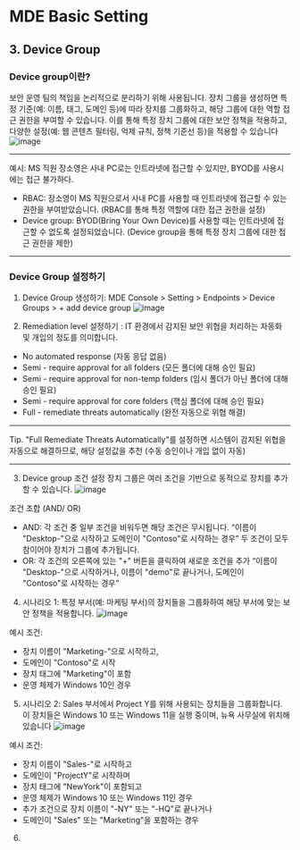 # MDE Basic Setting

## 3. Device Group 

### Device group이란? 
보안 운영 팀의 책임을 논리적으로 분리하기 위해 사용됩니다. 장치 그룹을 생성하면 특정 기준(예: 이름, 태그, 도메인 등)에 따라 장치를 그룹화하고, 해당 그룹에 대한 역할 접근 권한을 부여할 수 있습니다. 이를 통해 특정 장치 그룹에 대한 보안 정책을 적용하고, 다양한 설정(예: 웹 콘텐츠 필터링, 억제 규칙, 정책 기준선 등)을 적용할 수 있습니다
![image](https://github.com/user-attachments/assets/df279b5e-cbb6-426e-a9e7-1e0d76e3c46b)

---
예시: MS 직원 장소영은 사내 PC로는 인트라넷에 접근할 수 있지만, BYOD를 사용시에는 접근 불가하다.
* RBAC: 장소영이 MS 직원으로서 사내 PC를 사용할 때 인트라넷에 접근할 수 있는 권한을 부여받았습니다. (RBAC를 통해 특정 역할에 대한 접근 권한을 설정)
* Device group: BYOD(Bring Your Own Device)를 사용할 때는 인트라넷에 접근할 수 없도록 설정되었습니다.  (Device group을 통해 특정 장치 그룹에 대한 접근 권한을 제한)
---

### Device Group 설정하기 
1. Device Group 생성하기: MDE Console > Setting > Endpoints > Device Groups > + add device group
![image](https://github.com/user-attachments/assets/ddc53f61-b404-4154-83cd-dd67e4b6d6d6)

2. Remediation level 설정하기 : IT 환경에서 감지된 보안 위협을 처리하는 자동화 및 개입의 정도를 의미합니다. 
* No automated response (자동 응답 없음)
* Semi - require approval for all folders (모든 폴더에 대해 승인 필요)
* Semi - require approval for non-temp folders (임시 폴더가 아닌 폴더에 대해 승인 필요)
* Semi - require approval for core folders (핵심 폴더에 대해 승인 필요)
* Full - remediate threats automatically (완전 자동으로 위협 해결)

---
Tip. "Full Remediate Threats Automatically"를 설정하면 시스템이 감지된 위협을 자동으로 해결하므로, 해당 설정값을 추천 (수동 승인이나 개입 없이 자동)

---

3. Device group 조건 설정
장치 그룹은 여러 조건을 기반으로 동적으로 장치를 추가할 수 있습니다. 
![image](https://github.com/user-attachments/assets/4cc4f2b1-7f1e-4a46-aa38-39ed5643e2f0)

조건 조합 (AND/ OR)
* AND: 각 조건 중 일부 조건을 비워두면 해당 조건은 무시됩니다. 
“이름이 "Desktop-"으로 시작하고 도메인이 "Contoso"로 시작하는 경우”
두 조건이 모두 참이어야 장치가 그룹에 추가됩니다.
* OR: 각 조건의 오른쪽에 있는 "+" 버튼을 클릭하여 새로운 조건을 추가
“이름이 "Desktop-"으로 시작하거나, 이름이 "demo"로 끝나거나, 도메인이 "Contoso"로 시작하는 경우”

4. 시나리오 1: 특정 부서(예: 마케팅 부서)의 장치들을 그룹화하여 해당 부서에 맞는 보안 정책을 적용합니다. 
![image](https://github.com/user-attachments/assets/dbeaf994-0bca-485d-bc9e-e19aa69a83ce)

예시 조건: 
  * 장치 이름이 "Marketing-"으로 시작하고,
  * 도메인이 "Contoso"로 시작
  * 장치 태그에 "Marketing"이 포함
  * 운영 체제가 Windows 10인 경우

5. 시나리오 2: Sales 부서에서 Project Y를 위해 사용되는 장치들을 그룹화합니다. 이 장치들은 Windows 10 또는 Windows 11을 실행 중이며, 뉴욕 사무실에 위치해 있습니다
![image](https://github.com/user-attachments/assets/7dc7d116-c3c2-4339-bf72-1585a2cdf48b)

예시 조건: 
* 장치 이름이 "Sales-"로 시작하고
* 도메인이 "ProjectY"로 시작하며
* 장치 태그에 "NewYork"이 포함되고
* 운영 체제가 Windows 10 또는 Windows 11인 경우
* 추가 조건으로 장치 이름이 "-NY" 또는 "-HQ"로 끝나거나
* 도메인이 "Sales" 또는 "Marketing"을 포함하는 경우

6. 
